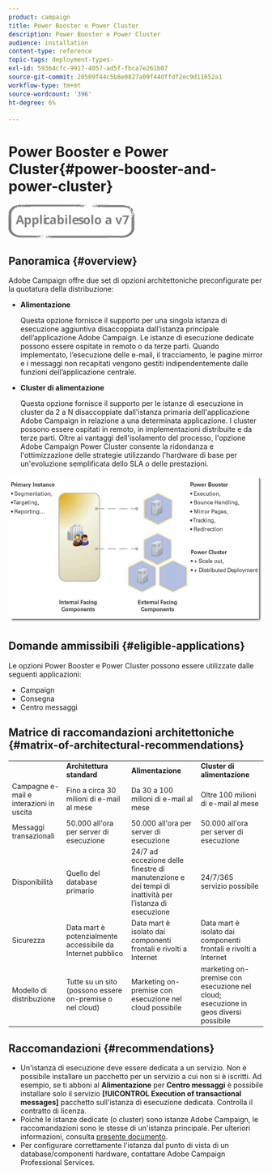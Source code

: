 ```yaml
---
product: campaign
title: Power Booster e Power Cluster
description: Power Booster e Power Cluster
audience: installation
content-type: reference
topic-tags: deployment-types-
exl-id: 59364cfc-9917-4057-ad5f-fbca7e261b07
source-git-commit: 20509f44c5b8e0827a09f44dffdf2ec9d11652a1
workflow-type: tm+mt
source-wordcount: '396'
ht-degree: 6%

---
```


# Power Booster e Power Cluster{#power-booster-and-power-cluster}

![](../../assets/v7-only.svg)

## Panoramica {#overview}

Adobe Campaign offre due set di opzioni architettoniche preconfigurate per la quotatura della distribuzione:

* **Alimentazione**

   Questa opzione fornisce il supporto per una singola istanza di esecuzione aggiuntiva disaccoppiata dall’istanza principale dell’applicazione Adobe Campaign. Le istanze di esecuzione dedicate possono essere ospitate in remoto o da terze parti. Quando implementato, l’esecuzione delle e-mail, il tracciamento, le pagine mirror e i messaggi non recapitati vengono gestiti indipendentemente dalle funzioni dell’applicazione centrale.

* **Cluster di alimentazione**

   Questa opzione fornisce il supporto per le istanze di esecuzione in cluster da 2 a N disaccoppiate dall&#39;istanza primaria dell&#39;applicazione Adobe Campaign in relazione a una determinata applicazione. I cluster possono essere ospitati in remoto, in implementazioni distribuite e da terze parti. Oltre ai vantaggi dell&#39;isolamento del processo, l&#39;opzione Adobe Campaign Power Cluster consente la ridondanza e l&#39;ottimizzazione delle strategie utilizzando l&#39;hardware di base per un&#39;evoluzione semplificata dello SLA o delle prestazioni.

![](assets/architectural_options_diagram.png)

## Domande ammissibili {#eligible-applications}

Le opzioni Power Booster e Power Cluster possono essere utilizzate dalle seguenti applicazioni:

* Campaign
* Consegna
* Centro messaggi

## Matrice di raccomandazioni architettoniche {#matrix-of-architectural-recommendations}

<table> 
 <tbody> 
  <tr> 
   <td> </td> 
   <td> <strong>Architettura standard</strong><br /> </td> 
   <td> <strong>Alimentazione</strong><br /> </td> 
   <td> <strong>Cluster di alimentazione</strong><br /> </td> 
  </tr> 
  <tr> 
   <td> Campagne e-mail e interazioni in uscita<br /> </td> 
   <td> Fino a circa 30 milioni di e-mail al mese<br /> </td> 
   <td> Da 30 a 100 milioni di e-mail al mese<br /> </td> 
   <td> Oltre 100 milioni di e-mail al mese<br /> </td> 
  </tr> 
  <tr> 
   <td> Messaggi transazionali<br /> </td> 
   <td> 50.000 all'ora per server di esecuzione<br /> </td> 
   <td> 50.000 all'ora per server di esecuzione<br /> </td> 
   <td> 50.000 all'ora per server di esecuzione<br /> </td> 
  </tr> 
  <tr> 
   <td> Disponibilità<br /> </td> 
   <td> Quello del database primario<br /> </td> 
   <td> 24/7 ad eccezione delle finestre di manutenzione e dei tempi di inattività per l’istanza di esecuzione<br /> </td> 
   <td> 24/7/365 servizio possibile<br /> </td> 
  </tr> 
  <tr> 
   <td> Sicurezza<br /> </td> 
   <td> Data mart è potenzialmente accessibile da Internet pubblico<br /> </td> 
   <td> Data mart è isolato dai componenti frontali e rivolti a Internet<br /> </td> 
   <td> Data mart è isolato dai componenti frontali e rivolti a Internet<br /> </td> 
  </tr> 
  <tr> 
   <td> Modello di distribuzione<br /> </td> 
   <td> Tutte su un sito (possono essere on-premise o nel cloud)<br /> </td> 
   <td> Marketing on-premise con esecuzione nel cloud possibile<br /> </td> 
   <td> marketing on-premise con esecuzione nel cloud; esecuzione in geos diversi possibile<br /> </td> 
  </tr> 
 </tbody> 
</table>

## Raccomandazioni {#recommendations}

* Un&#39;istanza di esecuzione deve essere dedicata a un servizio. Non è possibile installare un pacchetto per un servizio a cui non si è iscritti. Ad esempio, se ti abboni al **Alimentazione** per **Centro messaggi** è possibile installare solo il servizio **[!UICONTROL Execution of transactional messages]** pacchetto sull&#39;istanza di esecuzione dedicata. Controlla il contratto di licenza.
* Poiché le istanze dedicate (o cluster) sono istanze Adobe Campaign, le raccomandazioni sono le stesse di un&#39;istanza principale. Per ulteriori informazioni, consulta [presente documento](../../production/using/foreword.md).
* Per configurare correttamente l&#39;istanza dal punto di vista di un database/componenti hardware, contattare Adobe Campaign Professional Services.
